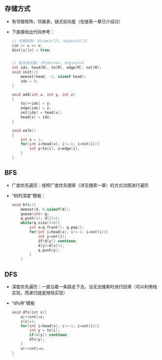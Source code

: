 ## 存储方式

- 有邻接矩阵，邻接表，链式前向星（在链表一章已介绍过）

- 下直接给出代码参考：

    ```c++
    // 邻接矩阵: Otime(n^2), Ospace(O^2)
    cin >> u >> v;
    dist[u][v] = true;
    
    
    // 链式前向星: dfsO(n+m), Ospace(m)
    int idx, head[N], to[M], edge[M], nxt[M];
    void init(){
    	memset(head, -1, sizeof head);
    	idx = 0;
    }
    
    void add(int x, int y, int z)
    {
        to[++idx] = y;
        edge[idx] = z;
        nxt[idx] = head[x];
        head[x] = idx;
    }
    
    void walk()
    {	
    	int x = 1;
    	for(int i=head[x]; i!=-1; i=nxt[i]){
    		int y=to[i], z=edge[i];
    	}
    }
    ```

## BFS

- 广度优先遍历：按照广度优先搜索（详见搜索一章）的方式对图进行遍历

- “树的深度”模板：

    ```c++
    void bfs(){
    	memset(d, 0,sizeof(d));
    	queue<int> q;
    	q.push(1); d[1]=1;
    	while(q.size()>0){
    		int x=q.front(); q.pop();
    		for(int i=head[x]; i!=-1; i=nxt[i]){
    			int y=ver[i];
    			if(d[y]) continue;
    			d[y]=d[x]+1;
    			q.push(y);
    		} 
    	}
    ```

## DFS

- 深度优先遍历：一直沿着一条路走下去，当无法搜索时进行回溯（可以利用栈实现，而递归就是用栈实现）

- “dfs序”模板

    ```c++
    void dfs(int x){
        a[++cnt]=x;
        v[x]=1;
        for(int i=head[x]; i!=-1; i=nxt[i]){
            int y = to[i];
            if(v[y]) continue;
            dfs(y);
        }
        a[++cnt]=x; 
    }
    ```

    